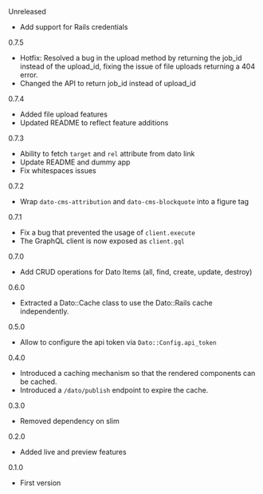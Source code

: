 Unreleased
* Add support for Rails credentials

0.7.5

* Hotfix: Resolved a bug in the upload method by returning the job_id 
  instead of the upload_id, fixing the issue of file uploads returning a 404 error.
* Changed the API to return job_id instead of upload_id

0.7.4

* Added file upload features
* Updated README to reflect feature additions

0.7.3

* Ability to fetch `target` and `rel` attribute from dato link
* Update README and dummy app
* Fix whitespaces issues

0.7.2

* Wrap `dato-cms-attribution` and `dato-cms-blockquote` into a figure tag

0.7.1

* Fix a bug that prevented the usage of `client.execute`
* The GraphQL client is now exposed as `client.gql`

0.7.0

* Add CRUD operations for Dato Items (all, find, create, update, destroy)

0.6.0

* Extracted a Dato::Cache class to use the Dato::Rails cache independently.

0.5.0

* Allow to configure the api token via `Dato::Config.api_token`

0.4.0

* Introduced a caching mechanism so that the rendered components can be cached.
* Introduced a `/dato/publish` endpoint to expire the cache.

0.3.0

* Removed dependency on slim

0.2.0

* Added live and preview features

0.1.0

* First version
